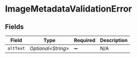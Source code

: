 # ImageMetadataValidationError


## Fields

| Field               | Type                | Required            | Description         |
| ------------------- | ------------------- | ------------------- | ------------------- |
| `altText`           | *Optional\<String>* | :heavy_minus_sign:  | N/A                 |